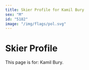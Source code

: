 ```yaml
---
title: Skier Profile for Kamil Bury
sex: "M"
id: "5182"
image: "/img/flags/pol.svg" 
---
```


# Skier Profile

This page is for: Kamil Bury.
    